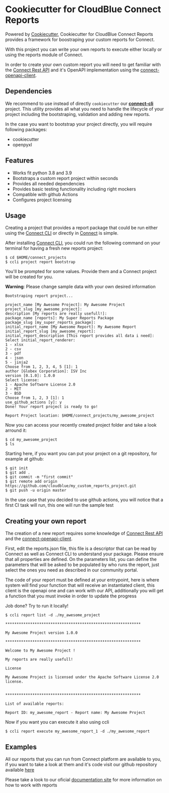 # Cookiecutter for CloudBlue Connect Reports  
  
Powered by [Cookiecutter](https://github.com/cookiecutter/cookiecutter), Cookiecutter for CloudBlue Connect Reports provides a framework for boostraping your custom reports for Connect.

With this project you can write your own reports to execute either locally or using the reports module of Connect.

In order to create your own custom report you will need to get familiar with the [Connect Rest API](https://connect.cloudblue.com/community/api/) and it's OpenAPI implementation using the [connect-openapi-client](https://github.com/cloudblue/connect-python-openapi-client).

## Dependencies

We recommend to use instead of directly `cookiecutter` our <a href="https://github.com/cloudblue/connect-cli">**connect-cli**</a> project. This utility provides all what you need to handle the lifecycle of your project including the bootstraping, validation and adding new reports.

In the case you want to bootstrap your project directly, you will require following packages:

* cookiecutter
* openpyxl

## Features

* Works fit python 3.8 and 3.9
* Bootstraps a custom report project within seconds
* Provides all needed dependencies
* Provides basic testing functionality including right mockers
* Compatible with github Actions
* Configures project licensing

## Usage

Creating a project that provides a report package that could be run either using the [Connect CLI](https://github.com/cloudblue/connect-cli) or directly in [Connect](https://connect.cloudblue.com) is simple.

After installing [Connect CLI](https://github.com/cloudblue/connect-cli), you could run the following command on your terminal for having a fresh new reports project:

	$ cd $HOME/connect_projects
	$ ccli project report bootstrap
 
You'll be prompted for some values. Provide them and a Connect project will be created for you.

**Warning**: Please change sample data with your own desired information

	Bootstraping report project...

	project_name [My Awesome Project]: My Awesome Project
	project_slug [my_awesome_project]:
	description [My reports are really usefull!]:
	package_name [reports]: My Super Reports Package
	package_slug [my_super_reports_package]:
	initial_report_name [My Awesome Report]: My Awesome Report
	initial_report_slug [my_awesome_report]:
	initial_report_description [This report provides all data i need]:
	Select initial_report_renderer:
	1 - xlsx
	2 - csv
	3 - pdf
	4 - json
	5 - jinja2
	Choose from 1, 2, 3, 4, 5 [1]: 1
	author [Globex Corporation]: ISV Inc
	version [0.1.0]: 1.0.0
	Select license:
	1 - Apache Software License 2.0
	2 - MIT
	3 - BSD
	Choose from 1, 2, 3 [1]: 1
	use_github_actions [y]: y
	Done! Your report project is ready to go!

	Report Project location: $HOME/connect_projects/my_awesome_project

Now you can access your recently created project folder and take a look arround it:

	$ cd my_awesome_project
	$ ls

Starting here, if you want you can put your project on a git repository, for example at github:

	$ git init
	$ git add .
	$ git commit -m "first commit"
	$ git remote add origin https://github.com/cloudblue/my_custom_reports_project.git
	$ git push -u origin master

In the use case that you decided to use github actions, you will notice that a first CI task will run, this one will run the sample test

## Creating your own report

The creation of a new report requires some knowledge of [Connect Rest API](https://connect.cloudblue.com/community/api/) and the [connect-openapi-client](https://github.com/cloudblue/connect-python-openapi-client). 

First, edit the reports.json file, this file is a descriptor that can be read by Connect as well as Connect CLI to understand your package. Please ensure that all properties are defined. On the parameters list, you can define the parameters that will be asked to be populated by who runs the report, just select the ones you need as described in our community portal.

The code of your report must be defined at your entrypoint, here is where system will find your function that will receive an instantiated client, this client is the openapi one and can work with our API, additionally you will get a function that you must invoke in order to update the progress

Job done? Try to run it locally!

	$ ccli report list -d ./my_awesome_project

	************************************************************

	My Awesome Project version 1.0.0

	************************************************************

	Welcome to My Awesome Project !

	My reports are really usefull!

	License

	My Awesome Project is licensed under the Apache Software License 2.0 license.


	************************************************************

	List of available reports:

	Report ID: my_awesome_report - Report name: My Awesome Project

Now if you want you can execute it also using ccli

	$ ccli report execute my_awesome_report_1 -d ./my_awesome_report

## Examples

All our reports that you can run from Connect platform are available to you, if you want to take a look at them and it's code visit our github repository available [here](https://github.com/cloudblue/connect-reports)

Please take a look to our oficial [documentation site](https://connect.cloudblue.com) for more information on how to work with reports
